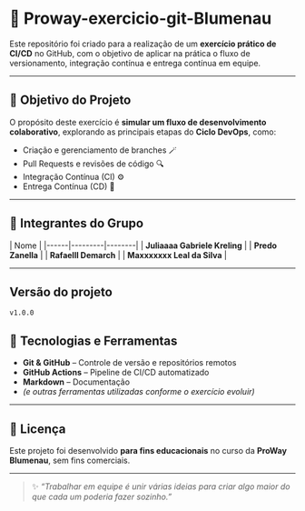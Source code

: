 # 🌟 Proway-exercicio-git-Blumenau

Este repositório foi criado para a realização de um **exercício prático de CI/CD** no GitHub, com o objetivo de aplicar na prática o fluxo de versionamento, integração contínua e entrega contínua em equipe.

---

## 🚀 Objetivo do Projeto

O propósito deste exercício é **simular um fluxo de desenvolvimento colaborativo**, explorando as principais etapas do **Ciclo DevOps**, como:

- Criação e gerenciamento de branches 🪄  
- Pull Requests e revisões de código 🔍  
- Integração Contínua (CI) ⚙️  
- Entrega Contínua (CD) 🚀  

---

## 👥 Integrantes do Grupo

| Nome |
|------|---------|--------|
| **Juliaaaa Gabriele Kreling** | 
| **Predo Zanella** | 
| **Rafaelll Demarch** | 
| **Maxxxxxxx Leal da Silva** | 

---

## Versão do projeto

```v1.0.0```

## 🧩 Tecnologias e Ferramentas

- **Git & GitHub** – Controle de versão e repositórios remotos  
- **GitHub Actions** – Pipeline de CI/CD automatizado  
- **Markdown** – Documentação  
- *(e outras ferramentas utilizadas conforme o exercício evoluir)*  


---

## 📄 Licença

Este projeto foi desenvolvido **para fins educacionais** no curso da **ProWay Blumenau**, sem fins comerciais.

---

> ✨ *“Trabalhar em equipe é unir várias ideias para criar algo maior do que cada um poderia fazer sozinho.”*
